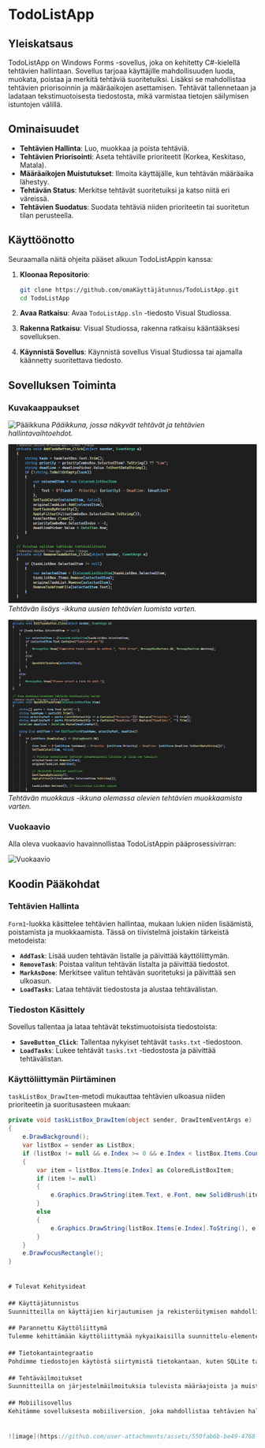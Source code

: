# TodoListApp

## Yleiskatsaus

TodoListApp on Windows Forms -sovellus, joka on kehitetty C#-kielellä tehtävien hallintaan. Sovellus tarjoaa käyttäjille mahdollisuuden luoda, muokata, poistaa ja merkitä tehtäviä suoritetuiksi. Lisäksi se mahdollistaa tehtävien priorisoinnin ja määräaikojen asettamisen. Tehtävät tallennetaan ja ladataan tekstimuotoisesta tiedostosta, mikä varmistaa tietojen säilymisen istuntojen välillä.

## Ominaisuudet

- **Tehtävien Hallinta**: Luo, muokkaa ja poista tehtäviä.
- **Tehtävien Priorisointi**: Aseta tehtäville prioriteetit (Korkea, Keskitaso, Matala).
- **Määräaikojen Muistutukset**: Ilmoita käyttäjälle, kun tehtävän määräaika lähestyy.
- **Tehtävän Status**: Merkitse tehtävät suoritetuiksi ja katso niitä eri väreissä.
- **Tehtävien Suodatus**: Suodata tehtäviä niiden prioriteetin tai suoritetun tilan perusteella.

## Käyttöönotto

Seuraamalla näitä ohjeita pääset alkuun TodoListAppin kanssa:

1. **Kloonaa Repositorio**:
    ```bash
    git clone https://github.com/omaKäyttäjätunnus/TodoListApp.git
    cd TodoListApp
    ```

2. **Avaa Ratkaisu**:
    Avaa `TodoListApp.sln` -tiedosto Visual Studiossa.

3. **Rakenna Ratkaisu**:
    Visual Studiossa, rakenna ratkaisu kääntääksesi sovelluksen.

4. **Käynnistä Sovellus**:
    Käynnistä sovellus Visual Studiossa tai ajamalla käännetty suoritettava tiedosto.

## Sovelluksen Toiminta

### Kuvakaappaukset

![Pääikkuna](.png)
*Pääikkuna, jossa näkyvät tehtävät ja tehtävien hallintavaihtoehdot.*

![Lisää Tehtävä -ikkuna](images/screenshot1.png)
*Tehtävän lisäys -ikkuna uusien tehtävien luomista varten.*

![Muokkaa Tehtävä -ikkuna](images/screenshot3.png)
*Tehtävän muokkaus -ikkuna olemassa olevien tehtävien muokkaamista varten.*

### Vuokaavio

Alla oleva vuokaavio havainnollistaa TodoListAppin pääprosessivirran:

![Vuokaavio](diagrams/flowchart.png)

## Koodin Pääkohdat

### Tehtävien Hallinta

`Form1`-luokka käsittelee tehtävien hallintaa, mukaan lukien niiden lisäämistä, poistamista ja muokkaamista. Tässä on tiivistelmä joistakin tärkeistä metodeista:

- **`AddTask`**: Lisää uuden tehtävän listalle ja päivittää käyttöliittymän.
- **`RemoveTask`**: Poistaa valitun tehtävän listalta ja päivittää tiedostot.
- **`MarkAsDone`**: Merkitsee valitun tehtävän suoritetuksi ja päivittää sen ulkoasun.
- **`LoadTasks`**: Lataa tehtävät tiedostosta ja alustaa tehtävälistan.

### Tiedoston Käsittely

Sovellus tallentaa ja lataa tehtävät tekstimuotoisista tiedostoista:

- **`SaveButton_Click`**: Tallentaa nykyiset tehtävät `tasks.txt` -tiedostoon.
- **`LoadTasks`**: Lukee tehtävät `tasks.txt` -tiedostosta ja päivittää tehtävälistan.

### Käyttöliittymän Piirtäminen

`taskListBox_DrawItem`-metodi mukauttaa tehtävien ulkoasua niiden prioriteetin ja suoritusasteen mukaan:

```csharp
private void taskListBox_DrawItem(object sender, DrawItemEventArgs e)
{
    e.DrawBackground();
    var listBox = sender as ListBox;
    if (listBox != null && e.Index >= 0 && e.Index < listBox.Items.Count)
    {
        var item = listBox.Items[e.Index] as ColoredListBoxItem;
        if (item != null)
        {
            e.Graphics.DrawString(item.Text, e.Font, new SolidBrush(item.Color), e.Bounds);
        }
        else
        {
            e.Graphics.DrawString(listBox.Items[e.Index].ToString(), e.Font, new SolidBrush(e.ForeColor), e.Bounds);
        }
    }
    e.DrawFocusRectangle();
}


# Tulevat Kehitysideat

## Käyttäjätunnistus
Suunnitteilla on käyttäjien kirjautumisen ja rekisteröitymisen mahdollisuus. Tämä mahdollistaa tehtävien hallinnan käyttäjäkohtaisesti ja synkronoinnin eri laitteiden välillä.

## Parannettu Käyttöliittymä
Tulemme kehittämään käyttöliittymää nykyaikaisilla suunnittelu-elementeillä ja teemoilla. Tavoitteena on parantaa käyttäjäkokemusta ja visuaalista ilmettä.

## Tietokantaintegraatio
Pohdimme tiedostojen käytöstä siirtymistä tietokantaan, kuten SQLite tai SQL Server. Tämä mahdollistaa paremman tehtävien hallinnan ja tehokkaammat kyselyt.

## Tehtäväilmoitukset
Suunnitteilla on järjestelmäilmoituksia tulevista määräajoista ja muistutuksista, jotta käyttäjät eivät unohda tärkeiden tehtävien erääntymisiä.

## Mobiilisovellus
Kehitämme sovelluksesta mobiiliversion, joka mahdollistaa tehtävien hallinnan myös liikkeellä ollessa ja tarjoaa synkronoinnin eri laitteiden välillä.


![image](https://github.com/user-attachments/assets/550fab6b-be49-4768-ad75-3800ba71fdb8)
